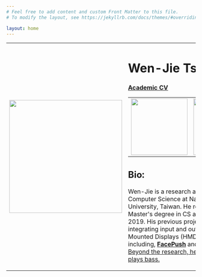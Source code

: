 ```yaml
---
# Feel free to add content and custom Front Matter to this file.
# To modify the layout, see https://jekyllrb.com/docs/themes/#overriding-theme-defaults

layout: home
---
```


<!-- <center>
<img src="https://wenjietseng.github.io/images/me-berlin.JPG">
</center>

<center>Berlin Oct. 2018</center> -->

<table width="800px" cellpadding="0" cellspacing="0">
    <tbody>
    <td width="300px" valign="middle" background-color="#fdfdfd">
        <div class="img">
            <span class="noborderimg">
                <a class="me-img">
                    <img src="https://wenjietseng.github.io/images/me-berlin2.JPG" width="300">
                </a>
            </span>
        </div>
    </td>
    <td width="500px" valigh="middle">
        <h1><b>Wen-Jie Tseng</b></h1>
        <a href="http://wenjietseng.github.io/documents/CV_Wen_Jie_Tseng.pdf"><b>Academic CV</b></a>
        <table width="300px" cellpadding="0" cellspacing="0">
        <tbody>
            <td width="150px" valign="middle" background-color="#fdfdfd">
            <div class="img">
                <span class="noborderimg">
                    <a class="cv-img" href="http://wenjietseng.github.io/documents/CV_Wen_Jie_Tseng.pdf">
                        <img src="https://wenjietseng.github.io/images/cv.png" width="150">
                    </a>
                </span>
            </div>        
            </td>
            <td width="150px" valign="middle" background-color="#fdfdfd">
            <div class="img">
                <span class="noborderimg">
                    <a class="email-img" href="wenjietseng@gmail.com">
                        <img src="https://wenjietseng.github.io/images/email.png" width="150">
                    </a>
                </span>
            </div>        
            </td>
        </tbody>
        </table>
        <h2><b>Bio:</b></h2>
                <p>Wen-Jie is a research assistant in Computer Science at National Chiao Tung University, Taiwan. He received his Master's degree in CS at NCTU in June 2019. His previous projects focus on integrating input and output with the Head-Mounted Displays (HMD) for virtual reality, including, <a href="http://wenjietseng.github.io/projects/FacePush/"><b>FacePush</b></a> and <a href="http://wenjietseng.github.io/projects/FaceWidgets/"><b>FaceWidgets</b>.
                Beyond the research, he loves beer and plays bass.</p>
    </td>
        <tr></tr>
    </tbody>    
</table>